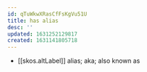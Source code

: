 ```yaml
---
id: qTuWkwXRasCfFsKgVu51U
title: has alias
desc: ''
updated: 1631252129817
created: 1631141805718
---
```


- [[skos.altLabel]] alias; aka; also known as 


